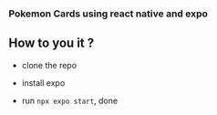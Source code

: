 ### Pokemon Cards using react native and expo 

## How to you it ? 
- clone the repo 

- install expo 

- run ``` npx expo start ```, done 


